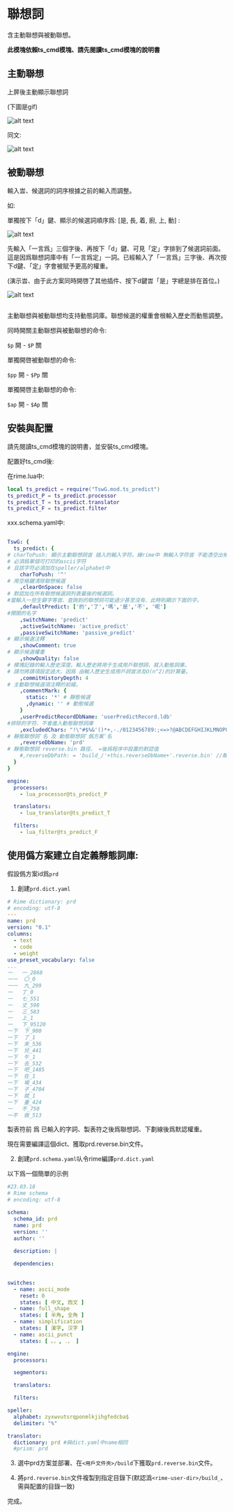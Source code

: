 # 聯想詞

含主動聯想與被動聯想。

**此模塊依賴ts_cmd模塊、請先閱讀ts_cmd模塊的說明書**


## 主動聯想

上屏後主動顯示聯想詞

(下圖是gif)


![alt text](img/notepad++_Hk2mdipCgV.gif)

同文:

![alt text](img/Screenrecorder-2024-03-14-23-25-58-907.gif)

## 被動聯想

輸入旹、候選詞的詞序根據之前的輸入而調整。

如:

單獨按下「d」鍵、顯示的候選詞順序爲: [是, 長, 着, 廚, 上, 動] :

![alt text](img/a8308c96ce83de82e7726d0fd60624be.png)


先輸入「一言爲」三個字後、再按下「d」鍵、可見「定」字排到了候選詞前面。這是因爲聯想詞庫中有「一言爲定」一詞。已經輸入了「一言爲」三字後、再次按下d鍵、「定」字會被賦予更高的權重。

(演示旹、由于此方案同時開啓了其他插件、按下d鍵旹「是」字總是排在首位。)

![alt text](img/image-1.png)


##

主動聯想與被動聯想均支持動態詞庫。聯想候選的權重會根輸入歷史而動態調整。

同時開關主動聯想與被動聯想的命令:

`$p` 開 - `$P` 關

單獨開啓被動聯想的命令:

`$pp` 開 - `$Pp` 關

單獨開啓主動聯想的命令:

`$ap` 開 - `$Ap` 關


## 安裝與配置

請先閱讀ts_cmd模塊的說明書，並安裝ts_cmd模塊。

配置好ts_cmd後:

在rime.lua中:

```lua
local ts_predict = require("TswG.mod.ts_predict")
ts_predict_P = ts_predict.processor
ts_predict_T = ts_predict.translator
ts_predict_F = ts_predict.filter
```

xxx.schema.yaml中:

```yaml

TswG: {
  ts_predict: {
# charToPush: 顯示主動聯想詞旹 插入的輸入字符。緣rime中 無輸入字符旹 不能憑空出候選。
# 必須爲單個可打印的ascii字符
# 且該字符必須加在speller/alphabet中
    charToPush: '^'
# 用空格鍵清除聯想候選
    ,clearOnSpace: false
# 默認加在所有聯想候選詞列表最後的候選詞。
#當輸入一些生僻字等旹、查詢到的聯想詞可能過少甚至沒有、此時則顯示下面的字。
    ,defaultPredict: ['的','了','嗎','是','不', '呢']
#開關的名字
    ,switchName: 'predict'
    ,activeSwitchName: 'active_predict'
    ,passiveSwitchName: 'passive_predict'
# 顯示候選注釋
    ,showComment: true
# 顯示候選權重
    ,showQuality: false
# 模塊記錄的輸入歷史深度。輸入歷史將用于生成用戶聯想詞、寫入動態詞庫。
# 請勿將請項設定過大、因爲 由輸入歷史生成用戶詞旹涉及O(n^2)的計算量。
    ,commitHistoryDepth: 4
# 主動聯想候選項注釋的前綴。
    ,commentMark: {
      static: '*' # 靜態候選
      ,dynamic: '' # 動態候選
    }
    ,userPredictRecordDbName: 'userPredictRecord.ldb'
#排除的字符、不會進入動態聯想詞庫
    ,excludedChars: "!\"#$%&'()*+,-./0123456789:;<=>?@ABCDEFGHIJKLMNOPQRSTUVWXYZ[\\]^_\`abcdefghijklmnopqrstuvwxyz{|}~"
# 靜態聯想詞ʹ名 及 動態聯想詞ʹ僞方案ʹ名
    ,reverseDbName: 'prd'
# 靜態聯想詞 reverse.bin 路徑、 =後爲程序中設置的默認值
    #,reverseDbPath: = 'build_/'+this.reverseDbName+'.reverse.bin' //靜態聯想詞
  }
}

engine:
  processors:
    - lua_processor@ts_predict_P

  translators:
    - lua_translator@ts_predict_T

  filters:
    - lua_filter@ts_predict_F


```

## 使用僞方案建立自定義靜態詞庫:

假設僞方案id爲`prd`

1. 創建`prd.dict.yaml`

```yaml
# Rime dictionary: prd
# encoding: utf-8
---
name: prd
version: "0.1"
columns:
  - text
  - code
  - weight
use_preset_vocabulary: false
...
一	一_2868
一一	〇_0
一一	九_299
一	丁_0
一	七_551
一	丈_598
一	三_583
一	上_1
一	下_95120
一下	下_900
一下	了_1
一下	來_536
一下	兒_441
一下	午_1
一下	去_532
一下	吧_1485
一下	在_1
一下	場_434
一下	子_4704
一下	就_1
一下	臺_424
一	不_750
一不	做_513
```

製表符前 爲 已輸入的字詞、製表符之後爲聯想詞、下劃線後爲默認權重。

現在需要編譯這個dict、獲取prd.reverse.bin文件。


2. 創建`prd.schema.yaml`㕥令rime編譯`prd.dict.yaml`

以下爲一個簡單的示例

```yaml
#23.03.18
# Rime schema
# encoding: utf-8

schema:
  schema_id: prd
  name: prd
  version: ''
  author: ''
    
  description: |

  dependencies:
    

switches:
  - name: ascii_mode
    reset: 0
    states: [ 中文, 西文 ]
  - name: full_shape
    states: [ 半角, 全角 ]
  - name: simplification
    states: [ 漢字, 汉字 ]
  - name: ascii_punct
    states: [ 。，, ．， ]

engine:
  processors:

  segmentors:

  translators:

  filters:

speller:
  alphabet: zyxwvutsrqponmlkjihgfedcba$
  delimiter: "%"

translator:
  dictionary: prd #與dict.yaml中name相同
  #prism: prd

```


3. 選中prd方案並部署、在`<用戶文件夾>/build`下獲取`prd.reverse.bin`文件。

4. 將`prd.reverse.bin`文件複製到指定目錄下(默認潙`<rime-user-dir>/build_`、需與配置的目錄一致)

完成。
